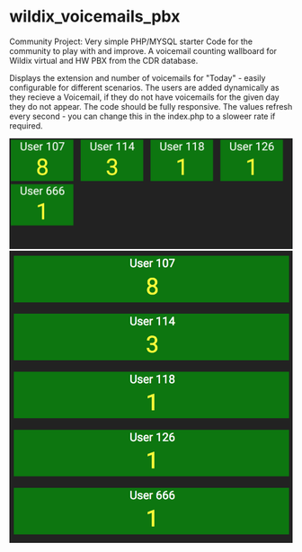 # wildix_voicemails_pbx
Community Project:
Very simple PHP/MYSQL starter Code for the community to play with and improve. A voicemail counting wallboard for Wildix virtual and HW PBX from the CDR database.

Displays the extension and number of voicemails for "Today" - easily configurable for different scenarios.
The users are added dynamically as they recieve a Voicemail, if they do not have voicemails 
for the given day they do not appear.
The code should be fully responsive.
The values refresh every second - you can change this in the index.php to a sloweer rate if required.

![Full Screen View](https://github.com/michaelDXP/wildix_voicemails_pbx/blob/master/wide.png)
![Mobile View](https://github.com/michaelDXP/wildix_voicemails_pbx/blob/master/mobile.png)
